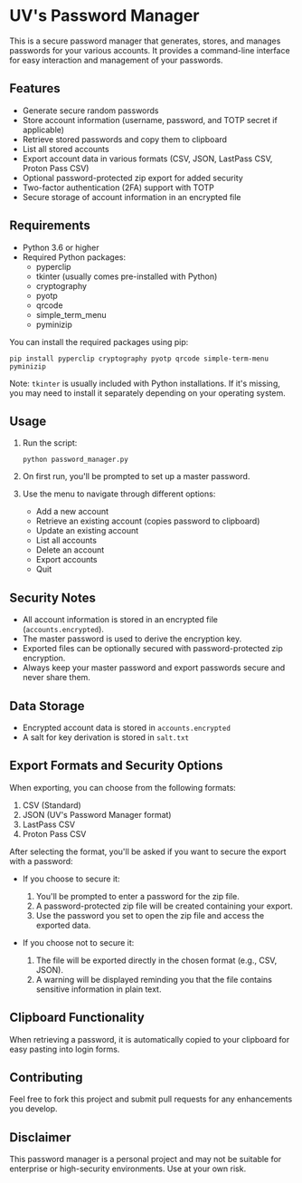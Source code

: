 # UV's Password Manager

This is a secure password manager that generates, stores, and manages passwords for your various accounts. It provides a command-line interface for easy interaction and management of your passwords.

## Features

- Generate secure random passwords
- Store account information (username, password, and TOTP secret if applicable)
- Retrieve stored passwords and copy them to clipboard
- List all stored accounts
- Export account data in various formats (CSV, JSON, LastPass CSV, Proton Pass CSV)
- Optional password-protected zip export for added security
- Two-factor authentication (2FA) support with TOTP
- Secure storage of account information in an encrypted file

## Requirements

- Python 3.6 or higher
- Required Python packages:
  - pyperclip
  - tkinter (usually comes pre-installed with Python)
  - cryptography
  - pyotp
  - qrcode
  - simple_term_menu
  - pyminizip

You can install the required packages using pip:

```
pip install pyperclip cryptography pyotp qrcode simple-term-menu pyminizip
```

Note: `tkinter` is usually included with Python installations. If it's missing, you may need to install it separately depending on your operating system.

## Usage

1. Run the script:
   ```
   python password_manager.py
   ```

2. On first run, you'll be prompted to set up a master password.

3. Use the menu to navigate through different options:
   - Add a new account
   - Retrieve an existing account (copies password to clipboard)
   - Update an existing account
   - List all accounts
   - Delete an account
   - Export accounts
   - Quit

## Security Notes

- All account information is stored in an encrypted file (`accounts.encrypted`).
- The master password is used to derive the encryption key.
- Exported files can be optionally secured with password-protected zip encryption.
- Always keep your master password and export passwords secure and never share them.

## Data Storage

- Encrypted account data is stored in `accounts.encrypted`
- A salt for key derivation is stored in `salt.txt`

## Export Formats and Security Options

When exporting, you can choose from the following formats:
1. CSV (Standard)
2. JSON (UV's Password Manager format)
3. LastPass CSV
4. Proton Pass CSV

After selecting the format, you'll be asked if you want to secure the export with a password:

- If you choose to secure it:
  1. You'll be prompted to enter a password for the zip file.
  2. A password-protected zip file will be created containing your export.
  3. Use the password you set to open the zip file and access the exported data.

- If you choose not to secure it:
  1. The file will be exported directly in the chosen format (e.g., CSV, JSON).
  2. A warning will be displayed reminding you that the file contains sensitive information in plain text.

## Clipboard Functionality

When retrieving a password, it is automatically copied to your clipboard for easy pasting into login forms.

## Contributing

Feel free to fork this project and submit pull requests for any enhancements you develop.

## Disclaimer

This password manager is a personal project and may not be suitable for enterprise or high-security environments. Use at your own risk.
